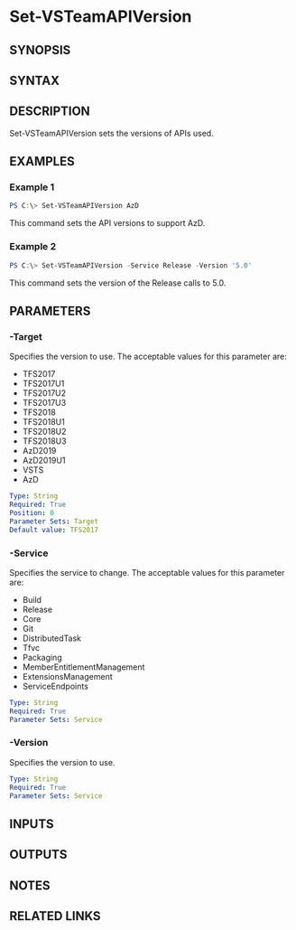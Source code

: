 <!-- #include "./common/header.md" -->

# Set-VSTeamAPIVersion

## SYNOPSIS

<!-- #include "./synopsis/Set-VSTeamAPIVersion.md" -->

## SYNTAX

## DESCRIPTION

Set-VSTeamAPIVersion sets the versions of APIs used.

## EXAMPLES

### Example 1

```powershell
PS C:\> Set-VSTeamAPIVersion AzD
```

This command sets the API versions to support AzD.

### Example 2

```powershell
PS C:\> Set-VSTeamAPIVersion -Service Release -Version '5.0'
```

This command sets the version of the Release calls to 5.0.

## PARAMETERS

### -Target

Specifies the version to use. The acceptable values for this parameter are:

- TFS2017
- TFS2017U1
- TFS2017U2
- TFS2017U3
- TFS2018
- TFS2018U1
- TFS2018U2
- TFS2018U3
- AzD2019
- AzD2019U1
- VSTS
- AzD

```yaml
Type: String
Required: True
Position: 0
Parameter Sets: Target
Default value: TFS2017
```

### -Service

Specifies the service to change. The acceptable values for this parameter are:

- Build
- Release
- Core
- Git
- DistributedTask
- Tfvc
- Packaging
- MemberEntitlementManagement
- ExtensionsManagement
- ServiceEndpoints

```yaml
Type: String
Required: True
Parameter Sets: Service
```

### -Version

Specifies the version to use.

```yaml
Type: String
Required: True
Parameter Sets: Service
```

<!-- #include "./params/force.md" -->

## INPUTS

## OUTPUTS

## NOTES

## RELATED LINKS
